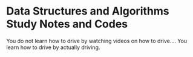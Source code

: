 # Data Structures and Algorithms Study Notes and Codes

You do not learn how to drive by watching videos on how to drive....
You learn how to drive by actually driving.
